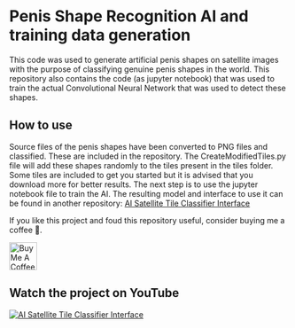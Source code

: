# Penis Shape Recognition AI and training data generation

This code was used to generate artificial penis shapes on satellite images with the purpose of classifying genuine penis shapes in the world. This repository also contains the code (as jupyter notebook) that was used to train the actual Convolutional Neural Network that was used to detect these shapes.

## How to use

Source files of the penis shapes have been converted to PNG files and classified. These are included in the repository. The CreateModifiedTiles.py file will add these shapes randomly to the tiles present in the tiles folder. Some tiles are included to get you started but it is advised that you download more for better results. The next step is to use the jupyter notebook file to train the AI. The resulting model and interface to use it can be found in another repository: [AI Satellite Tile Classifier Interface](https://github.com/program-sam/AI-satellite-tile-classifier-interface)

If you like this project and foud this repository useful, consider buying me a coffee 💪.

<a href="https://www.buymeacoffee.com/programsam"  target="_blank"><img  src="https://cdn.buymeacoffee.com/buttons/v2/default-yellow.png"  alt="Buy Me A Coffee" height=50 ></a>

## Watch the project on YouTube

[![AI Satellite Tile Classifier Interface](https://user-images.githubusercontent.com/75586344/104844821-a0422d00-58d2-11eb-9261-7fa27dc937f3.png)](https://youtu.be/9-y7u1Xkpa0 "AI Satellite Tile Classifier Interface")